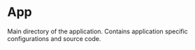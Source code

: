 # App

Main directory of the application. Contains application specific configurations
and source code.

